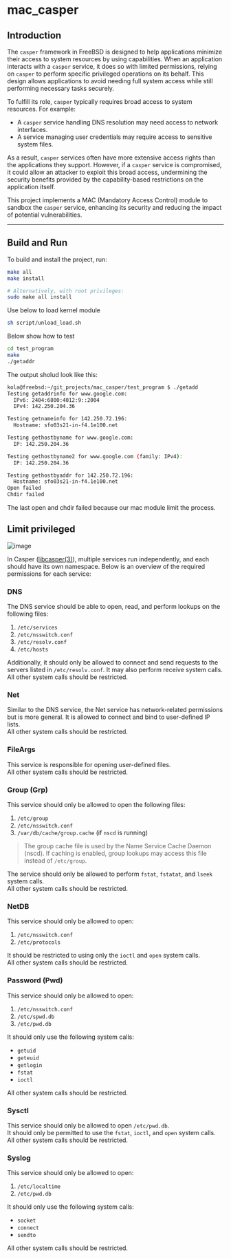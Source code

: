# mac_casper

## Introduction

The `casper` framework in FreeBSD is designed to help applications minimize their access to system resources by using capabilities. When an application interacts with a `casper` service, it does so with limited permissions, relying on `casper` to perform specific privileged operations on its behalf. This design allows applications to avoid needing full system access while still performing necessary tasks securely.

To fulfill its role, `casper` typically requires broad access to system resources. For example:

- A `casper` service handling DNS resolution may need access to network interfaces.
- A service managing user credentials may require access to sensitive system files.

As a result, `casper` services often have more extensive access rights than the applications they support. However, if a `casper` service is compromised, it could allow an attacker to exploit this broad access, undermining the security benefits provided by the capability-based restrictions on the application itself.

This project implements a MAC (Mandatory Access Control) module to sandbox the `casper` service, enhancing its security and reducing the impact of potential vulnerabilities.

---

## Build and Run

To build and install the project, run:

```sh
make all
make install

# Alternatively, with root privileges:
sudo make all install
```

Use below to load kernel module
```sh
sh script/unload_load.sh
```

Below show how to test
```sh
cd test_program
make
./getaddr
```

The output sholud look like this:
```sh
kola@freebsd:~/git_projects/mac_casper/test_program $ ./getadd
Testing getaddrinfo for www.google.com:
  IPv6: 2404:6800:4012:9::2004
  IPv4: 142.250.204.36

Testing getnameinfo for 142.250.72.196:
  Hostname: sfo03s21-in-f4.1e100.net

Testing gethostbyname for www.google.com:
  IP: 142.250.204.36

Testing gethostbyname2 for www.google.com (family: IPv4):
  IP: 142.250.204.36

Testing gethostbyaddr for 142.250.72.196:
  Hostname: sfo03s21-in-f4.1e100.net
Open failed
Chdir failed
```

The last open and chdir failed because our mac module limit the process.

## Limit privileged

![image](https://github.com/user-attachments/assets/16e1e28b-5505-4208-ab16-e1e2e37fc3bd)

In Casper ([libcasper(3)](https://man.freebsd.org/cgi/man.cgi?query=libcasper&apropos=0&sektion=3&manpath=FreeBSD+15.0-CURRENT&arch=default&format=html)), multiple services run independently, and each should have its own namespace. Below is an overview of the required permissions for each service:  

### DNS  
The DNS service should be able to open, read, and perform lookups on the following files:  
1. `/etc/services`  
2. `/etc/nsswitch.conf`  
3. `/etc/resolv.conf`  
4. `/etc/hosts`  

Additionally, it should only be allowed to connect and send requests to the servers listed in `/etc/resolv.conf`. It may also perform receive system calls.  
All other system calls should be restricted.  

### Net  
Similar to the DNS service, the Net service has network-related permissions but is more general. It is allowed to connect and bind to user-defined IP lists.  
All other system calls should be restricted.  

### FileArgs  
This service is responsible for opening user-defined files.  
All other system calls should be restricted.  

### Group (Grp)  
This service should only be allowed to open the following files:  
1. `/etc/group`  
2. `/etc/nsswitch.conf`  
3. `/var/db/cache/group.cache` (if `nscd` is running)  

> The group cache file is used by the Name Service Cache Daemon (nscd). If caching is enabled, group lookups may access this file instead of `/etc/group`.  

The service should only be allowed to perform `fstat`, `fstatat`, and `lseek` system calls.  
All other system calls should be restricted.  

### NetDB  
This service should only be allowed to open:  
1. `/etc/nsswitch.conf`  
2. `/etc/protocols`  

It should be restricted to using only the `ioctl` and `open` system calls.  
All other system calls should be restricted.  

### Password (Pwd)  
This service should only be allowed to open:  
1. `/etc/nsswitch.conf`  
2. `/etc/spwd.db`  
3. `/etc/pwd.db`  

It should only use the following system calls:  
- `getuid`  
- `geteuid`  
- `getlogin`  
- `fstat`  
- `ioctl`  

All other system calls should be restricted.  

### Sysctl  
This service should only be allowed to open `/etc/pwd.db`.  
It should only be permitted to use the `fstat`, `ioctl`, and `open` system calls.  
All other system calls should be restricted.  

### Syslog  
This service should only be allowed to open:  
1. `/etc/localtime`  
2. `/etc/pwd.db`  

It should only use the following system calls:  
- `socket`  
- `connect`  
- `sendto`  

All other system calls should be restricted.  
